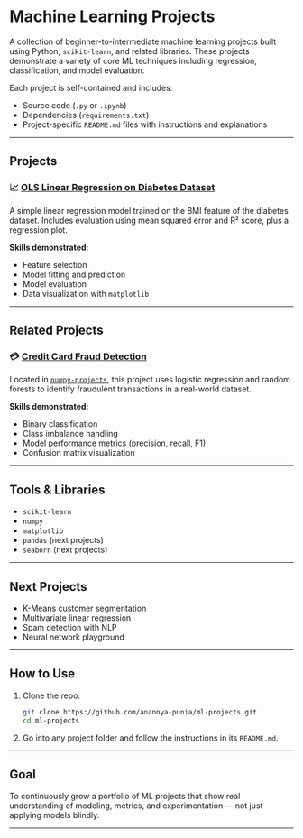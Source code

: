 # Machine Learning Projects

A collection of beginner-to-intermediate machine learning projects built using Python, `scikit-learn`, and related libraries. These projects demonstrate a variety of core ML techniques including regression, classification, and model evaluation.

Each project is self-contained and includes:
- Source code (`.py` or `.ipynb`)
- Dependencies (`requirements.txt`)
- Project-specific `README.md` files with instructions and explanations

---

## Projects

### 📈 [OLS Linear Regression on Diabetes Dataset](./ols-diabetes-regression/)
A simple linear regression model trained on the BMI feature of the diabetes dataset. Includes evaluation using mean squared error and R² score, plus a regression plot.

**Skills demonstrated:**
- Feature selection
- Model fitting and prediction
- Model evaluation
- Data visualization with `matplotlib`

---

## Related Projects

### 💳 [Credit Card Fraud Detection](https://github.com/puniaa/NumpyProjects/tree/main/FraudDetector)
Located in [`numpy-projects`](https://github.com/puniaa/NumpyProjects), this project uses logistic regression and random forests to identify fraudulent transactions in a real-world dataset.

**Skills demonstrated:**
- Binary classification
- Class imbalance handling
- Model performance metrics (precision, recall, F1)
- Confusion matrix visualization

---

## Tools & Libraries

- `scikit-learn`
- `numpy`
- `matplotlib`
- `pandas` (next projects)
- `seaborn` (next projects)

---

## Next Projects

- K-Means customer segmentation
- Multivariate linear regression
- Spam detection with NLP
- Neural network playground

---

## How to Use

1. Clone the repo:
   ```bash
   git clone https://github.com/anannya-punia/ml-projects.git
   cd ml-projects
   ```

2. Go into any project folder and follow the instructions in its `README.md`.

---

## Goal

To continuously grow a portfolio of ML projects that show real understanding of modeling, metrics, and experimentation — not just applying models blindly.

---
